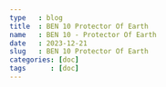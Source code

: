 ```yaml
---
type   : blog
title  : BEN 10 Protector Of Earth
name   : BEN 10 - Protector Of Earth
date   : 2023-12-21
slug   : BEN 10 Protector Of Earth
categories: [doc]
tags      : [doc]
---
```


